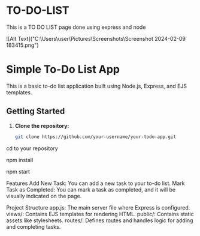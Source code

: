 # TO-DO-LIST
This is a TO DO LIST  page done using express and node 

![Alt Text]("C:\Users\user\Pictures\Screenshots\Screenshot 2024-02-09 183415.png")


# Simple To-Do List App

This is a basic to-do list application built using Node.js, Express, and EJS templates.


## Getting Started

1. **Clone the repository:**

   ```bash
   git clone https://github.com/your-username/your-todo-app.git


cd to your repository

npm install

npm start

Features
Add New Task: You can add a new task to your to-do list.
Mark Task as Completed: You can mark a task as completed, and it will be visually indicated on the page.

Project Structure
app.js: The main server file where Express is configured.
views/: Contains EJS templates for rendering HTML.
public/: Contains static assets like stylesheets.
routes/: Defines routes and handles logic for adding and completing tasks.

